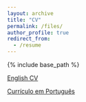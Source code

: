 ```yaml
---
layout: archive
title: "CV"
permalink: /files/
author_profile: true
redirect_from:
  - /resume
---
```


{% include base_path %}

[English CV](cv_portugues_nara.pdf)


[Currículo em Português](cv_portuguese_nara.pdf)
